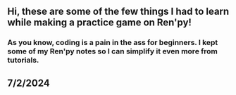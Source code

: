 ## Hi, these are some of the few things I had to learn while making a practice game on Ren'py!
### As you know, coding is a pain in the ass for beginners. I kept some of my Ren'py notes so I can simplify it even more from tutorials.
## 7/2/2024
